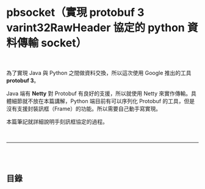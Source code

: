 # pbsocket（實現 protobuf 3 varint32RawHeader 協定的 python 資料傳輸 socket）

<br>

為了實現 Java 與 Python 之間做資料交換，所以這次使用 Google 推出的工具 __protobuf 3__。

Java 端有 __Netty__ 對 Protobuf 有良好的支援，所以就使用 Netty 來實作傳輸。具體細節就不放在本篇講解，Python 端目前有可以序列化 Protobuf 的工具，但是沒有支援封裝訊框（Frame）的功能。所以需要自己動手寫實現。 

本篇筆記就詳細說明手刻訊框協定的過程。

<br>

----

<br>
<br>

## 目錄

<br>

